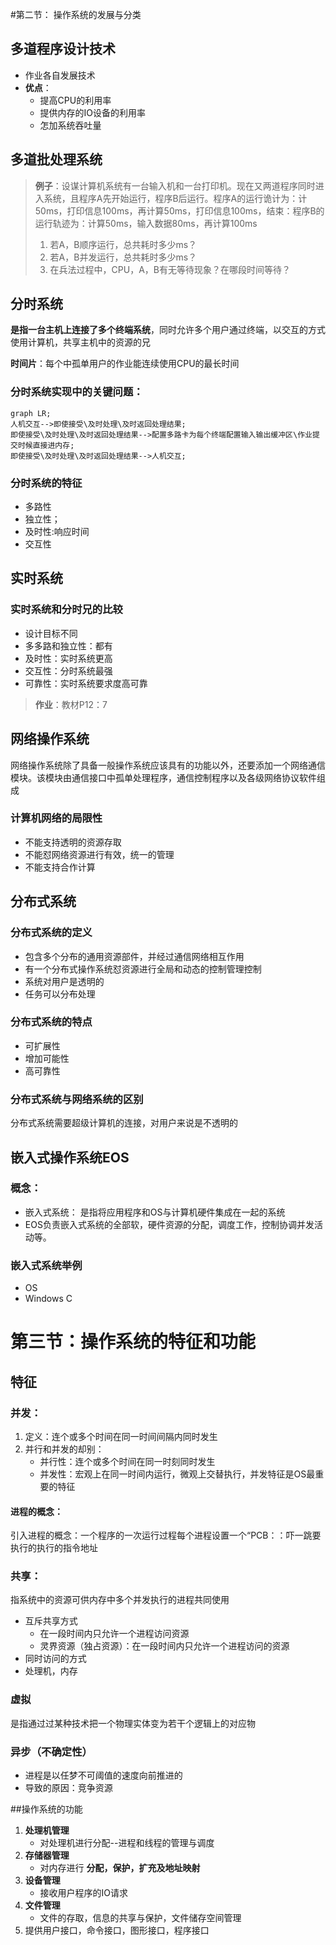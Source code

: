 
#第二节： 操作系统的发展与分类


## **多道程序设计技术**
- 作业各自发展技术
- **优点**：
    - 提高CPU的利用率
    - 提供内存的IO设备的利用率
    - 怎加系统吞吐量

## 多道批处理系统

> **例子**：设谋计算机系统有一台输入机和一台打印机。现在又两道程序同时进入系统，且程序A先开始运行，程序B后运行。程序A的运行诡计为：计50ms，打印信息100ms，再计算50ms，打印信息100ms，结束：程序B的运行轨迹为：计算50ms，输入数据80ms，再计算100ms
> 1. 若A，B顺序运行，总共耗时多少ms？
> 2. 若A，B并发运行，总共耗时多少ms？
> 3. 在兵法过程中，CPU，A，B有无等待现象？在哪段时间等待？

## **分时系统**

**是指一台主机上连接了多个终端系统**，同时允许多个用户通过终端，以交互的方式使用计算机，共享主机中的资源的兄

**时间片**：每个中孤单用户的作业能连续使用CPU的最长时间

### 分时系统实现中的关键问题：

```mermaid
graph LR;
人机交互-->即使接受\及时处理\及时返回处理结果;
即使接受\及时处理\及时返回处理结果-->配置多路卡为每个终端配置输入输出缓冲区\作业提交时候直接进内存;
即使接受\及时处理\及时返回处理结果-->人机交互;
```

### 分时系统的特征

- 多路性
- 独立性；
- 及时性:响应时间
- 交互性

## 实时系统

### 实时系统和分时兄的比较
- 设计目标不同
- 多多路和独立性：都有
- 及时性：实时系统更高
- 交互性：分时系统最强
- 可靠性：实时系统要求度高可靠

> **作业**：教材P12：7

## 网络操作系统

网络操作系统除了具备一般操作系统应该具有的功能以外，还要添加一个网络通信模块。该模块由通信接口中孤单处理程序，通信控制程序以及各级网络协议软件组成

### 计算机网络的局限性

- 不能支持透明的资源存取
- 不能怼网络资源进行有效，统一的管理
- 不能支持合作计算

## 分布式系统

### 分布式系统的定义

- 包含多个分布的通用资源部件，并经过通信网络相互作用
- 有一个分布式操作系统怼资源进行全局和动态的控制管理控制
- 系统对用户是透明的
- 任务可以分布处理

### 分布式系统的特点

- 可扩展性
- 增加可能性
- 高可靠性

### 分布式系统与网络系统的区别

分布式系统需要超级计算机的连接，对用户来说是不透明的

## 嵌入式操作系统EOS

### 概念：

- 嵌入式系统： 是指将应用程序和OS与计算机硬件集成在一起的系统
- EOS负责嵌入式系统的全部软，硬件资源的分配，调度工作，控制协调并发活动等。

### 嵌入式系统举例

- OS
- Windows C

# 第三节：操作系统的特征和功能

## 特征

### 并发：

1. 定义：连个或多个时间在同一时间间隔内同时发生
2. 并行和并发的却别：
    - 并行性：连个或多个时间在同一时刻同时发生
    - 并发性：宏观上在同一时间内运行，微观上交替执行，并发特征是OS最重要的特征

#### 进程的概念：

引入进程的概念：一个程序的一次运行过程每个进程设置一个“PCB：：吓一跳要执行的执行的指令地址

### 共享：

指系统中的资源可供内存中多个并发执行的进程共同使用

- 互斥共享方式
    - 在一段时间内只允许一个进程访问资源
    - 灵界资源（独占资源）：在一段时间内只允许一个进程访问的资源
- 同时访问的方式
- 处理机，内存

### 虚拟

是指通过过某种技术把一个物理实体变为若干个逻辑上的对应物

### 异步（不确定性）

- 进程是以任梦不可阈值的速度向前推进的
- 导致的原因：竞争资源

##操作系统的功能

1. **处理机管理**
    - 对处理机进行分配--进程和线程的管理与调度
2. **存储器管理**
    - 对内存进行 **分配，保护，扩充及地址映射**
3. **设备管理**
    - 接收用户程序的IO请求
4. **文件管理**
    - 文件的存取，信息的共享与保护，文件储存空间管理
5. 提供用户接口，命令接口，图形接口，程序接口